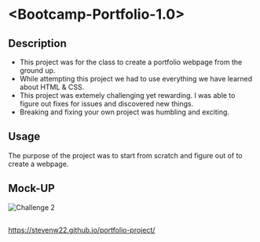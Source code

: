 # <Bootcamp-Portfolio-1.0>

## Description

- This project was for the class to create a portfolio webpage from the ground up.
- While attempting this project we had to use everything we have learned about HTML & CSS.
- This project was extemely challenging yet rewarding. I was able to figure out fixes for issues and discovered new things.
- Breaking and fixing your own project was humbling and exciting. 

## Usage

The purpose of the project was to start from scratch and figure out of to create a webpage.

## Mock-UP

![Challenge 2](https://user-images.githubusercontent.com/112358173/192162297-997dc629-025c-4f3f-9cea-75edeb111a96.png)

##
https://stevenw22.github.io/portfolio-project/